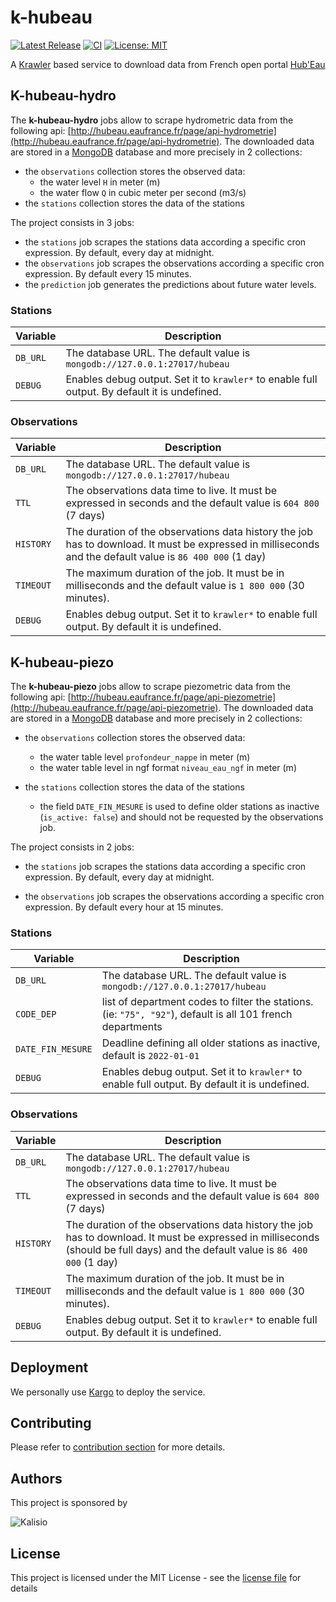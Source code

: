 # k-hubeau

[![Latest Release](https://img.shields.io/github/v/tag/kalisio/k-hubeau?sort=semver&label=latest)](https://github.com/kalisio/k-hubeau/releases)
[![CI](https://github.com/kalisio/k-hubeau/actions/workflows/main.yaml/badge.svg)](https://github.com/kalisio/k-hubeau/actions/workflows/main.yaml)
[![License: MIT](https://img.shields.io/badge/License-MIT-yellow.svg)](https://opensource.org/licenses/MIT)

A [Krawler](https://kalisio.github.io/krawler/) based service to download data from French open portal [Hub'Eau](https://hubeau.eaufrance.fr/)

## K-hubeau-hydro

The **k-hubeau-hydro** jobs allow to scrape hydrometric data from the following api: [http://hubeau.eaufrance.fr/page/api-hydrometrie](http://hubeau.eaufrance.fr/page/api-hydrometrie).  The downloaded data are stored in a [MongoDB](https://www.mongodb.com/) database and more precisely in 2 collections:
* the `observations` collection stores the observed data:
  * the water level `H` in meter (m)
  * the water flow `Q` in cubic meter per second (m3/s)
* the `stations` collection stores the data of the stations

  
The project consists in 3 jobs:
* the `stations` job scrapes the stations data according a specific cron expression. By default, every day at midnight.
* the `observations` job scrapes the observations according a specific cron expression. By default every 15 minutes.
* the `prediction` job generates the predictions about future water levels.

### Stations

| Variable | Description |
|--- | --- |
| `DB_URL` | The database URL. The default value is `mongodb://127.0.0.1:27017/hubeau` |
| `DEBUG` | Enables debug output. Set it to `krawler*` to enable full output. By default it is undefined. |

### Observations

| Variable | Description |
|--- | --- |
| `DB_URL` | The database URL. The default value is `mongodb://127.0.0.1:27017/hubeau` |
| `TTL` | The observations data time to live. It must be expressed in seconds and the default value is `604 800` (7 days) | 
| `HISTORY` | The duration of the observations data history the job has to download. It must be expressed in milliseconds and the default value is `86 400 000` (1 day) | 
| `TIMEOUT` | The maximum duration of the job. It must be in milliseconds and the default value is `1 800 000` (30 minutes). |
| `DEBUG` | Enables debug output. Set it to `krawler*` to enable full output. By default it is undefined. |

## K-hubeau-piezo

The **k-hubeau-piezo** jobs allow to scrape piezometric data from the following api: [http://hubeau.eaufrance.fr/page/api-piezometrie](http://hubeau.eaufrance.fr/page/api-piezometrie).  The downloaded data are stored in a [MongoDB](https://www.mongodb.com/) database and more precisely in 2 collections:

* the `observations` collection stores the observed data:
  * the water table level `profondeur_nappe` in meter (m)
  * the water table level in ngf format `niveau_eau_ngf` in meter (m)

* the `stations` collection stores the data of the stations 
  * the field `DATE_FIN_MESURE` is used to define older stations as inactive (`is_active: false`) and should not be requested by the observations job.

The project consists in 2 jobs:
* the `stations` job scrapes the stations data according a specific cron expression. By default, every day at midnight.

* the `observations` job scrapes the observations according a specific cron expression. By default every hour at 15 minutes.
  


### Stations
| Variable | Description |
|--- | --- |
| `DB_URL` | The database URL. The default value is `mongodb://127.0.0.1:27017/hubeau` |
| `CODE_DEP` | list of department codes to filter the stations. (ie: `"75", "92"`), default is all 101 french departments |
| `DATE_FIN_MESURE` | Deadline defining all older stations as inactive, default is `2022-01-01` |
| `DEBUG` | Enables debug output. Set it to `krawler*` to enable full output. By default it is undefined. |

### Observations
| Variable | Description |
|--- | --- |
| `DB_URL` | The database URL. The default value is `mongodb://127.0.0.1:27017/hubeau` |
| `TTL` | The observations data time to live. It must be expressed in seconds and the default value is `604 800` (7 days) | 
| `HISTORY` | The duration of the observations data history the job has to download. It must be expressed in milliseconds (should be full days) and the default value is `86 400 000` (1 day)| 
| `TIMEOUT` | The maximum duration of the job. It must be in milliseconds and the default value is `1 800 000` (30 minutes). |
| `DEBUG` | Enables debug output. Set it to `krawler*` to enable full output. By default it is undefined. |



## Deployment

We personally use [Kargo](https://kalisio.github.io/kargo/) to deploy the service.

## Contributing

Please refer to [contribution section](./CONTRIBUTING.md) for more details.

## Authors

This project is sponsored by 

![Kalisio](https://s3.eu-central-1.amazonaws.com/kalisioscope/kalisio/kalisio-logo-black-256x84.png)

## License

This project is licensed under the MIT License - see the [license file](./LICENSE) for details



